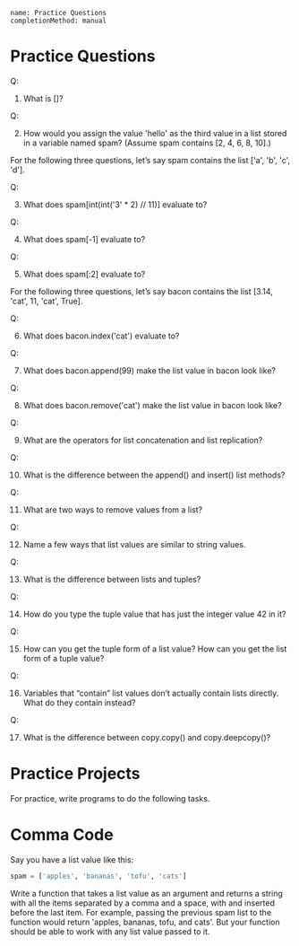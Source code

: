 ```ngMeta
name: Practice Questions
completionMethod: manual
```
# Practice Questions

Q:

1. What is []?

Q:

2. How would you assign the value 'hello' as the third value in a list stored in a variable named spam? (Assume spam contains [2, 4, 6, 8, 10].)

For the following three questions, let’s say spam contains the list ['a', 'b', 'c', 'd'].

Q:

3. What does spam[int(int('3' * 2) // 11)] evaluate to?

Q:

4. What does spam[-1] evaluate to?

Q:

5. What does spam[:2] evaluate to?

For the following three questions, let’s say bacon contains the list [3.14, 'cat', 11, 'cat', True].

Q:

6. What does bacon.index('cat') evaluate to?

Q:

7. What does bacon.append(99) make the list value in bacon look like?

Q:

8. What does bacon.remove('cat') make the list value in bacon look like?

Q:

9. What are the operators for list concatenation and list replication?

Q:

10. What is the difference between the append() and insert() list methods?

Q:

11. What are two ways to remove values from a list?

Q:

12. Name a few ways that list values are similar to string values.

Q:

13. What is the difference between lists and tuples?

Q:

14. How do you type the tuple value that has just the integer value 42 in it?

Q:

15. How can you get the tuple form of a list value? How can you get the list form of a tuple value?

Q:

16. Variables that “contain” list values don’t actually contain lists directly. What do they contain instead?

Q:

17. What is the difference between copy.copy() and copy.deepcopy()?

# Practice Projects
For practice, write programs to do the following tasks.

# Comma Code
Say you have a list value like this:

```python
spam = ['apples', 'bananas', 'tofu', 'cats']
```
Write a function that takes a list value as an argument and returns a string with all the items separated by a comma and a space, with and inserted before the last item. For example, passing the previous spam list to the function would return 'apples, bananas, tofu, and cats'. But your function should be able to work with any list value passed to it.